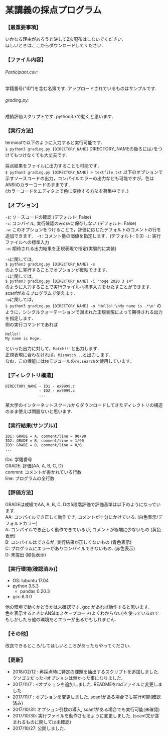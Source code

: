 # 某講義の採点プログラム

### 【最重要事項】
いかなる理由があろうと決して2次配布はしないでください.  
ほしいときはここからダウンロードしてください.

### 【ファイル内容】
###### Participant.csv:
学籍番号("ID")を含む名簿です. アップロードされているものはサンプルです.
###### grading.py:
成績評価スクリプトです. python3.xで動くと思います.


### 【実行方法】
terminalで以下のように入力すると実行可能です.  
`$ python3 grading.py [DIRECTORY_NAME]`
DIRECTORY_NAMEの後ろには`/`をつけてもつけなくても大丈夫です．  
  
採点結果をファイルに出力することも可能です．  
`$ python3 grading.py [DIRECTORY_NAME] > textfile.txt`
以下のオプションで示すソースコードの出力，コンパイルエラーの出力なども可能ですが，色はANSIのカラーコードのままです．  
(カラーコードをエディタ上で色に変換する方法を募集中です．)  

### 【オプション】
`-s`: ソースコードの確認 (デフォルト: False)  
`-c`: コンパイル, 実行確認のみcsvに保存しない (デフォルト: False)  
`-w`: このオプションをつけることで，評価に応じたデフォルトのコメントの行を追加できます．
`-t`: コメント量の閾値を指定します．(デフォルト: 0.3)
`-i`: 実行ファイルへの標準入力  
`-o`: 期待される出力結果を正規表現で指定(実験的に実装)  

`-s`に関しては,  
`$ python3 grading.py [DIRECTORY_NAME] -s`  
のように実行することでオプションが反映できます.  
`-i`に関しては,  
`$ python3 grading.py [DIRECTORY_NAME] -i "hoge 2020 3 14"`  
のように入力することで実行ファイルへ標準入力をわたすことができます.  
scanfがあるプログラムで使えます.  
`-o`に関しては，  
`$ python3 grading.py [DIRECTORY_NAME] -o 'Hello!!\nMy name is .*\n'`
のように，シングルクォーテーションで囲まれた正規表現によって期待される出力を指定します．  
例の実行コマンドであれば
```
Hello!!
My name is Hoge.
```
といった出力に対して，`Match!!!`と出力します．  
正規表現に合わなければ，`Mismatch...`と出力します．  
なお，この機能にはreモジュールの`re.search`を使用しています．  

### 【ディレクトリ構造】
```
DIRECTORY_NAME - ID1 - ex9999.c
               - ID2 - ex9999.c
               ...
```

某大学のインターネットスクールからダウンロードしてきたディレクトリの構造のまま使えば問題ないと思います.


### 【実行結果(サンプル)】
```
ID1: GRADE = A, comment/line = 90/90
ID2: GRADE = B, comment/line = 1/90
ID3: GRADE = D, comment/line = 0/0
...
```

IDx: 学籍番号  
GRADE: 評価(AA, A, B, C, D)  
commnt: コメントが書かれている行数  
line: プログラムの全行数


### 【評価方法】
GRADEは成績でAA, A, B, C, Dの5段階評価で評価基準は以下のようになっています.  
AA: コンパイルでき正しく動作でき, コメントが十分にかけている. (白色表示/デフォルトカラー)  
A: コンパイルでき正しく動作できているが, コメントが極端に少ないもの (黄色表示)  
B: コンパイルはできるが, 実行結果が正しくないもの (青色表示)  
C: プログラムにエラーがありコンパイルできないもの. (赤色表示)  
D: 未提出 (緑色表示)


### 【実行環境(確認済み)】
- OS: lubuntu 17.04
- python 3.5.3
    - pandas 0.20.3
- gcc 6.3.0

他の環境で動くかどうかは未確認です. gcc があれば動作すると思います.  
色を表示するときにANSIエスケープコード(よくわからない)を使っているので  
もしかしたら他の環境だとエラーが出るかもしれません.


### 【その他】
改良できるところ/してほしいところがあったらやってください.


### 【更新】
- 2018/02/12 : 再採点時に特定の課題を抽出するスクリプトを追加しました. クソゴミだった-lオプションは無かった事になりました.
- 2017/11/7 : -lオプションを追加しました. READMEをmdファイルに変更しました.  
- 2017/11/7 : オプションを変更しました. scanfがある場合でも実行可能(確認済み)  
- 2017/10/31: オプション引数の導入, scanfがある場合でも実行可能(未確認)  
- 2017/10/30: 実行ファイルを動作させるように変更しました. (scanf文が含まれるものに関しては未確認)  
- 2017/10/27: 公開しました.
